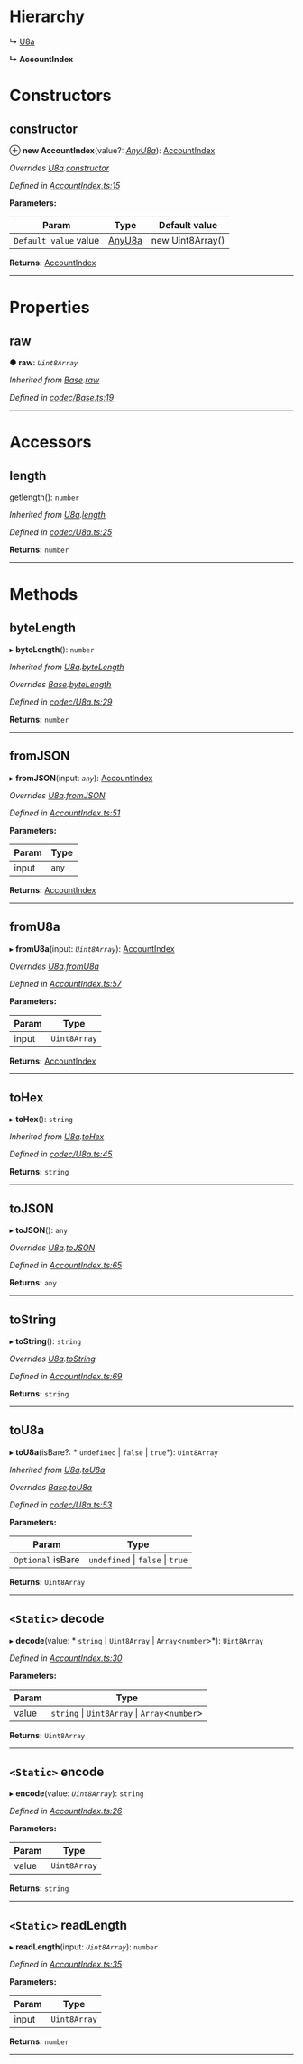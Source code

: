 

# Hierarchy

↳  [U8a](_codec_u8a_.u8a.md)

**↳ AccountIndex**

# Constructors

<a id="constructor"></a>

##  constructor

⊕ **new AccountIndex**(value?: *[AnyU8a](../modules/_types_d_.md#anyu8a)*): [AccountIndex](_accountindex_.accountindex.md)

*Overrides [U8a](_codec_u8a_.u8a.md).[constructor](_codec_u8a_.u8a.md#constructor)*

*Defined in [AccountIndex.ts:15](https://github.com/polkadot-js/api/blob/d56f081/packages/types/src/AccountIndex.ts#L15)*

**Parameters:**

| Param | Type | Default value |
| ------ | ------ | ------ |
| `Default value` value | [AnyU8a](../modules/_types_d_.md#anyu8a) |  new Uint8Array() |

**Returns:** [AccountIndex](_accountindex_.accountindex.md)

___

# Properties

<a id="raw"></a>

##  raw

**● raw**: *`Uint8Array`*

*Inherited from [Base](_codec_base_.base.md).[raw](_codec_base_.base.md#raw)*

*Defined in [codec/Base.ts:19](https://github.com/polkadot-js/api/blob/d56f081/packages/types/src/codec/Base.ts#L19)*

___

# Accessors

<a id="length"></a>

##  length

getlength(): `number`

*Inherited from [U8a](_codec_u8a_.u8a.md).[length](_codec_u8a_.u8a.md#length)*

*Defined in [codec/U8a.ts:25](https://github.com/polkadot-js/api/blob/d56f081/packages/types/src/codec/U8a.ts#L25)*

**Returns:** `number`

___

# Methods

<a id="bytelength"></a>

##  byteLength

▸ **byteLength**(): `number`

*Inherited from [U8a](_codec_u8a_.u8a.md).[byteLength](_codec_u8a_.u8a.md#bytelength)*

*Overrides [Base](_codec_base_.base.md).[byteLength](_codec_base_.base.md#bytelength)*

*Defined in [codec/U8a.ts:29](https://github.com/polkadot-js/api/blob/d56f081/packages/types/src/codec/U8a.ts#L29)*

**Returns:** `number`

___
<a id="fromjson"></a>

##  fromJSON

▸ **fromJSON**(input: *`any`*): [AccountIndex](_accountindex_.accountindex.md)

*Overrides [U8a](_codec_u8a_.u8a.md).[fromJSON](_codec_u8a_.u8a.md#fromjson)*

*Defined in [AccountIndex.ts:51](https://github.com/polkadot-js/api/blob/d56f081/packages/types/src/AccountIndex.ts#L51)*

**Parameters:**

| Param | Type |
| ------ | ------ |
| input | `any` |

**Returns:** [AccountIndex](_accountindex_.accountindex.md)

___
<a id="fromu8a"></a>

##  fromU8a

▸ **fromU8a**(input: *`Uint8Array`*): [AccountIndex](_accountindex_.accountindex.md)

*Overrides [U8a](_codec_u8a_.u8a.md).[fromU8a](_codec_u8a_.u8a.md#fromu8a)*

*Defined in [AccountIndex.ts:57](https://github.com/polkadot-js/api/blob/d56f081/packages/types/src/AccountIndex.ts#L57)*

**Parameters:**

| Param | Type |
| ------ | ------ |
| input | `Uint8Array` |

**Returns:** [AccountIndex](_accountindex_.accountindex.md)

___
<a id="tohex"></a>

##  toHex

▸ **toHex**(): `string`

*Inherited from [U8a](_codec_u8a_.u8a.md).[toHex](_codec_u8a_.u8a.md#tohex)*

*Defined in [codec/U8a.ts:45](https://github.com/polkadot-js/api/blob/d56f081/packages/types/src/codec/U8a.ts#L45)*

**Returns:** `string`

___
<a id="tojson"></a>

##  toJSON

▸ **toJSON**(): `any`

*Overrides [U8a](_codec_u8a_.u8a.md).[toJSON](_codec_u8a_.u8a.md#tojson)*

*Defined in [AccountIndex.ts:65](https://github.com/polkadot-js/api/blob/d56f081/packages/types/src/AccountIndex.ts#L65)*

**Returns:** `any`

___
<a id="tostring"></a>

##  toString

▸ **toString**(): `string`

*Overrides [U8a](_codec_u8a_.u8a.md).[toString](_codec_u8a_.u8a.md#tostring)*

*Defined in [AccountIndex.ts:69](https://github.com/polkadot-js/api/blob/d56f081/packages/types/src/AccountIndex.ts#L69)*

**Returns:** `string`

___
<a id="tou8a"></a>

##  toU8a

▸ **toU8a**(isBare?: * `undefined` &#124; `false` &#124; `true`*): `Uint8Array`

*Inherited from [U8a](_codec_u8a_.u8a.md).[toU8a](_codec_u8a_.u8a.md#tou8a)*

*Overrides [Base](_codec_base_.base.md).[toU8a](_codec_base_.base.md#tou8a)*

*Defined in [codec/U8a.ts:53](https://github.com/polkadot-js/api/blob/d56f081/packages/types/src/codec/U8a.ts#L53)*

**Parameters:**

| Param | Type |
| ------ | ------ |
| `Optional` isBare |  `undefined` &#124; `false` &#124; `true`|

**Returns:** `Uint8Array`

___
<a id="decode"></a>

## `<Static>` decode

▸ **decode**(value: * `string` &#124; `Uint8Array` &#124; `Array`<`number`>*): `Uint8Array`

*Defined in [AccountIndex.ts:30](https://github.com/polkadot-js/api/blob/d56f081/packages/types/src/AccountIndex.ts#L30)*

**Parameters:**

| Param | Type |
| ------ | ------ |
| value |  `string` &#124; `Uint8Array` &#124; `Array`<`number`>|

**Returns:** `Uint8Array`

___
<a id="encode"></a>

## `<Static>` encode

▸ **encode**(value: *`Uint8Array`*): `string`

*Defined in [AccountIndex.ts:26](https://github.com/polkadot-js/api/blob/d56f081/packages/types/src/AccountIndex.ts#L26)*

**Parameters:**

| Param | Type |
| ------ | ------ |
| value | `Uint8Array` |

**Returns:** `string`

___
<a id="readlength"></a>

## `<Static>` readLength

▸ **readLength**(input: *`Uint8Array`*): `number`

*Defined in [AccountIndex.ts:35](https://github.com/polkadot-js/api/blob/d56f081/packages/types/src/AccountIndex.ts#L35)*

**Parameters:**

| Param | Type |
| ------ | ------ |
| input | `Uint8Array` |

**Returns:** `number`

___

